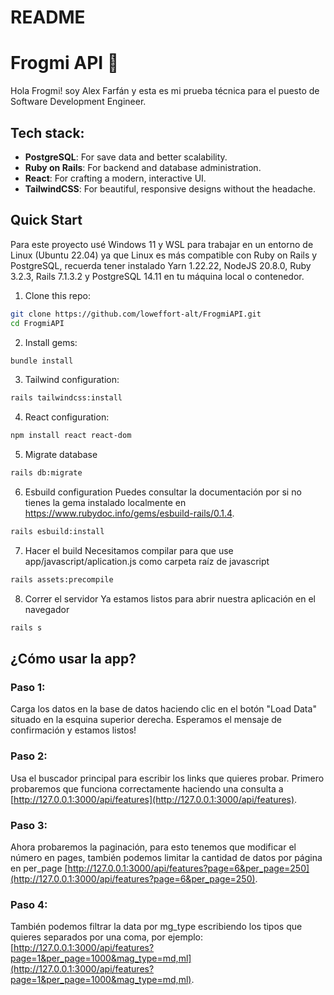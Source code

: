 # README

# Frogmi API 📝

Hola Frogmi! soy Alex Farfán y esta es mi prueba técnica para el puesto de Software Development Engineer.

## Tech stack:

- **PostgreSQL**: For save data and better scalability.
- **Ruby on Rails**: For backend and database administration.
- **React**: For crafting a modern, interactive UI.
- **TailwindCSS**: For beautiful, responsive designs without the headache.

## Quick Start

Para este proyecto usé Windows 11 y WSL para trabajar en un entorno de Linux (Ubuntu 22.04) ya que Linux es más compatible con Ruby on Rails y PostgreSQL, recuerda tener instalado Yarn 1.22.22, NodeJS 20.8.0, Ruby 3.2.3, Rails 7.1.3.2 y PostgreSQL 14.11 en tu máquina local o contenedor.

1. Clone this repo:

```bash
git clone https://github.com/loweffort-alt/FrogmiAPI.git
cd FrogmiAPI
```

2. Install gems:

```bash
bundle install
```

3. Tailwind configuration:

```bash
rails tailwindcss:install
```

4. React configuration:

```bash
npm install react react-dom
```

5. Migrate database

```bash
rails db:migrate
```

6. Esbuild configuration
   Puedes consultar la documentación por si no tienes la gema instalado localmente en https://www.rubydoc.info/gems/esbuild-rails/0.1.4.

```bash
rails esbuild:install
```

7. Hacer el build
   Necesitamos compilar para que use app/javascript/aplication.js como carpeta raíz de javascript

```bash
rails assets:precompile
```

8. Correr el servidor
   Ya estamos listos para abrir nuestra aplicación en el navegador

```bash
rails s
```

## ¿Cómo usar la app?

### Paso 1:

Carga los datos en la base de datos haciendo clic en el botón "Load Data" situado en la esquina superior derecha. Esperamos el mensaje de confirmación y estamos listos!

### Paso 2:

Usa el buscador principal para escribir los links que quieres probar. Primero probaremos que funciona correctamente haciendo una consulta a [http://127.0.0.1:3000/api/features](http://127.0.0.1:3000/api/features).

### Paso 3:

Ahora probaremos la paginación, para esto tenemos que modificar el número en pages, también podemos limitar la cantidad de datos por página en per_page [http://127.0.0.1:3000/api/features?page=6&per_page=250](http://127.0.0.1:3000/api/features?page=6&per_page=250).

### Paso 4:

También podemos filtrar la data por mg_type escribiendo los tipos que quieres separados por una coma, por ejemplo: [http://127.0.0.1:3000/api/features?page=1&per_page=1000&mag_type=md,ml](http://127.0.0.1:3000/api/features?page=1&per_page=1000&mag_type=md,ml).

